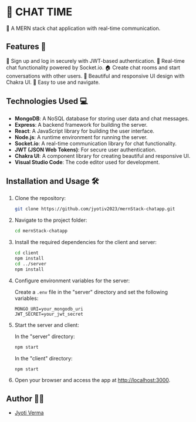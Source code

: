 
# 🚀  CHAT TIME

📢 A MERN stack chat application with real-time communication.

## Features 🌟

🔐 Sign up and log in securely with JWT-based authentication.
💬 Real-time chat functionality powered by Socket.io.
🏠 Create chat rooms and start conversations with other users.
🌈 Beautiful and responsive UI design with Chakra UI.
🚀 Easy to use and navigate.

## Technologies Used 💻

- **MongoDB**: A NoSQL database for storing user data and chat messages.
- **Express**: A backend framework for building the server.
- **React**: A JavaScript library for building the user interface.
- **Node.js**: A runtime environment for running the server.
- **Socket.io**: A real-time communication library for chat functionality.
- **JWT (JSON Web Tokens)**: For secure user authentication.
- **Chakra UI**: A component library for creating beautiful and responsive UI.
- **Visual Studio Code**: The code editor used for development.

## Installation and Usage 🛠️

1. Clone the repository:

   ```bash
   git clone https://github.com/jyotiv2023/mernStack-chatapp.git
   ```

2. Navigate to the project folder:

   ```bash
   cd mernStack-chatapp
   ```

3. Install the required dependencies for the client and server:

   ```bash
   cd client
   npm install
   cd ../server
   npm install
   ```

4. Configure environment variables for the server:

   Create a `.env` file in the "server" directory and set the following variables:

   ```
   MONGO_URI=your_mongodb_uri
   JWT_SECRET=your_jwt_secret
   ```

5. Start the server and client:

   In the "server" directory:

   ```bash
   npm start
   ```

   In the "client" directory:

   ```bash
   npm start
   ```

6. Open your browser and access the app at [http://localhost:3000](http://localhost:3000).

## Author 👩‍💻

- [Jyoti Verma](https://github.com/jyotiv2023)

```
